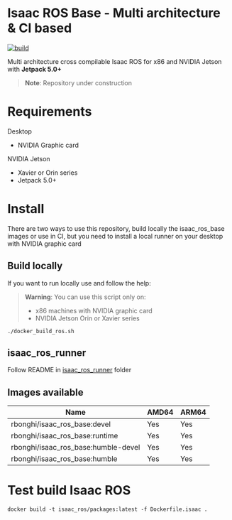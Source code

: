 # Isaac ROS Base - Multi architecture & CI based

[![build](https://github.com/rbonghi/isaac_ros_base/actions/workflows/docker_build.yml/badge.svg)](https://github.com/rbonghi/isaac_ros_base/actions/workflows/docker_build.yml)

Multi architecture cross compilable Isaac ROS for x86 and NVIDIA Jetson with **Jetpack 5.0+**

> **Note**: Repository under construction

# Requirements

Desktop
* NVIDIA Graphic card

NVIDIA Jetson
* Xavier or Orin series
* Jetpack 5.0+

# Install

There are two ways to use this repository, build locally the isaac_ros_base images or use in CI, but you need to install a local runner on your desktop with NVIDIA graphic card

## Build locally

If you want to run locally use and follow the help:

> **Warning**: 
> You can use this script only on:
>  * x86 machines with NVIDIA graphic card
>  * NVIDIA Jetson Orin or Xavier series

```
./docker_build_ros.sh
```

## isaac_ros_runner

Follow README in [isaac_ros_runner](isaac_ros_runner) folder

## Images available

| Name                                | AMD64 | ARM64 |
|-------------------------------------|-------|-------|
| rbonghi/isaac_ros_base:devel        | Yes   | Yes   |
| rbonghi/isaac_ros_base:runtime      | Yes   | Yes   |
| rbonghi/isaac_ros_base:humble-devel | Yes   | Yes   |
| rbonghi/isaac_ros_base:humble       | Yes   | Yes   |

# Test build Isaac ROS

```
docker build -t isaac_ros/packages:latest -f Dockerfile.isaac .
```